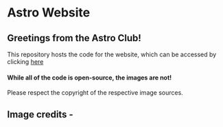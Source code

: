 # Astro Website

## Greetings from the Astro Club!

This repository hosts the code for the website, which can be accessed by clicking [here](https://google.com)

#### While all of the code is open-source, the images are not!

Please respect the copyright of the respective image sources.

## Image credits -
